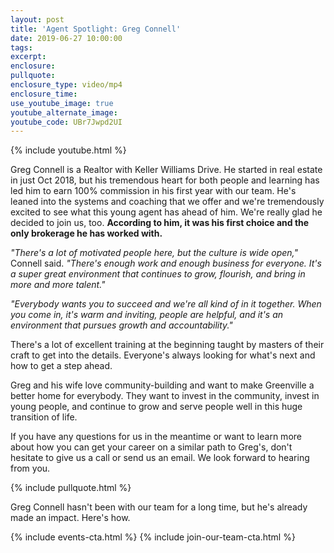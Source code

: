 ```yaml
---
layout: post
title: 'Agent Spotlight: Greg Connell'
date: 2019-06-27 10:00:00
tags:
excerpt:
enclosure:
pullquote:
enclosure_type: video/mp4
enclosure_time:
use_youtube_image: true
youtube_alternate_image:
youtube_code: UBr7Jwpd2UI
---
```


{% include youtube.html %}

Greg Connell is a Realtor with Keller Williams Drive. He started in real estate in just Oct 2018, but his tremendous heart for both people and learning has led him to earn 100% commission in his first year with our team. He's leaned into the systems and coaching that we offer and we're tremendously excited to see what this young agent has ahead of him. We're really glad he decided to join us, too. **According to him, it was his first choice and the only brokerage he has worked with.**

*"There's a lot of motivated people here, but the culture is wide open,"* Connell said. *"There's enough work and enough business for everyone. It's a super great environment that continues to grow, flourish, and bring in more and more talent."*

*"Everybody wants you to succeed and we're all kind of in it together. When you come in, it's warm and inviting, people are helpful, and it's an environment that pursues growth and accountability."*

There's a lot of excellent training at the beginning taught by masters of their craft to get into the details. Everyone's always looking for what's next and how to get a step ahead.&nbsp;

Greg and his wife love community-building and want to make Greenville a better home for everybody. They want to invest in the community, invest in young people, and continue to grow and serve people well in this huge transition of life.&nbsp;

If you have any questions for us in the meantime or want to learn more about how you can get your career on a similar path to Greg's, don't hesitate to give us a call or send us an email. We look forward to hearing from you.&nbsp;

{% include pullquote.html %}

Greg Connell hasn't been with our team for a long time, but he's already made an impact. Here's how.

{% include events-cta.html %} {% include join-our-team-cta.html %}